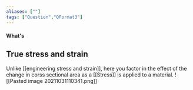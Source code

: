 ```yaml
---
aliases: [""]
tags: ["Question","QFormat3"]
---
```


#### What's
## True stress and strain
Unlike [[engineering stress and strain]], here you factor in the effect of the change in corss sectional area as a [[Stress]] is applied to a material.
![[Pasted image 20211031110341.png]]

